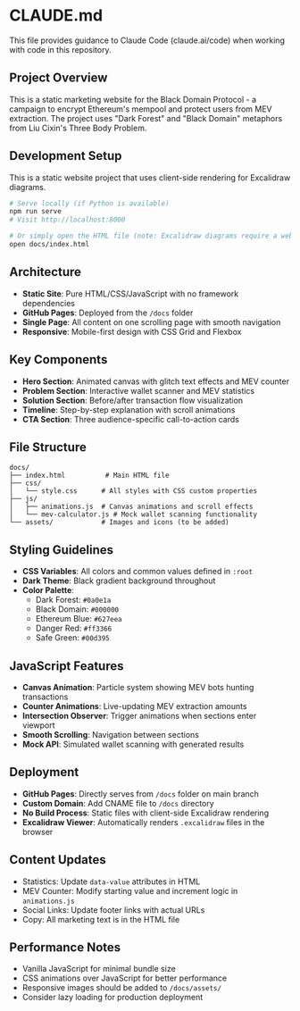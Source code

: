 # CLAUDE.md

This file provides guidance to Claude Code (claude.ai/code) when working with code in this repository.

## Project Overview
This is a static marketing website for the Black Domain Protocol - a campaign to encrypt Ethereum's mempool and protect users from MEV extraction. The project uses "Dark Forest" and "Black Domain" metaphors from Liu Cixin's Three Body Problem.

## Development Setup
This is a static website project that uses client-side rendering for Excalidraw diagrams.

```bash
# Serve locally (if Python is available)
npm run serve
# Visit http://localhost:8000

# Or simply open the HTML file (note: Excalidraw diagrams require a web server)
open docs/index.html
```

## Architecture
- **Static Site**: Pure HTML/CSS/JavaScript with no framework dependencies
- **GitHub Pages**: Deployed from the `/docs` folder
- **Single Page**: All content on one scrolling page with smooth navigation
- **Responsive**: Mobile-first design with CSS Grid and Flexbox

## Key Components
- **Hero Section**: Animated canvas with glitch text effects and MEV counter
- **Problem Section**: Interactive wallet scanner and MEV statistics
- **Solution Section**: Before/after transaction flow visualization 
- **Timeline**: Step-by-step explanation with scroll animations
- **CTA Section**: Three audience-specific call-to-action cards

## File Structure
```
docs/
├── index.html          # Main HTML file
├── css/
│   └── style.css      # All styles with CSS custom properties
├── js/
│   ├── animations.js  # Canvas animations and scroll effects
│   └── mev-calculator.js # Mock wallet scanning functionality
└── assets/            # Images and icons (to be added)
```

## Styling Guidelines
- **CSS Variables**: All colors and common values defined in `:root`
- **Dark Theme**: Black gradient background throughout
- **Color Palette**: 
  - Dark Forest: `#0a0e1a`
  - Black Domain: `#000000` 
  - Ethereum Blue: `#627eea`
  - Danger Red: `#ff3366`
  - Safe Green: `#00d395`

## JavaScript Features
- **Canvas Animation**: Particle system showing MEV bots hunting transactions
- **Counter Animations**: Live-updating MEV extraction amounts
- **Intersection Observer**: Trigger animations when sections enter viewport  
- **Smooth Scrolling**: Navigation between sections
- **Mock API**: Simulated wallet scanning with generated results

## Deployment
- **GitHub Pages**: Directly serves from `/docs` folder on main branch
- **Custom Domain**: Add CNAME file to `/docs` directory
- **No Build Process**: Static files with client-side Excalidraw rendering
- **Excalidraw Viewer**: Automatically renders `.excalidraw` files in the browser

## Content Updates
- Statistics: Update `data-value` attributes in HTML
- MEV Counter: Modify starting value and increment logic in `animations.js`
- Social Links: Update footer links with actual URLs
- Copy: All marketing text is in the HTML file

## Performance Notes
- Vanilla JavaScript for minimal bundle size
- CSS animations over JavaScript for better performance
- Responsive images should be added to `/docs/assets/`
- Consider lazy loading for production deployment
